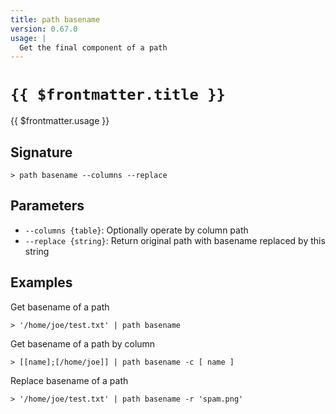 ```yaml
---
title: path basename
version: 0.67.0
usage: |
  Get the final component of a path
---
```


# <code>{{ $frontmatter.title }}</code>

<div style='white-space: pre-wrap;'>{{ $frontmatter.usage }}</div>

## Signature

```> path basename --columns --replace```

## Parameters

 -  `--columns {table}`: Optionally operate by column path
 -  `--replace {string}`: Return original path with basename replaced by this string

## Examples

Get basename of a path
```shell
> '/home/joe/test.txt' | path basename
```

Get basename of a path by column
```shell
> [[name];[/home/joe]] | path basename -c [ name ]
```

Replace basename of a path
```shell
> '/home/joe/test.txt' | path basename -r 'spam.png'
```
